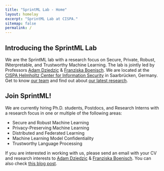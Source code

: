 ```yaml
---
title: "SprintML Lab - Home"
layout: homelay
excerpt: "SprintML Lab at CISPA."
sitemap: false
permalink: /
---
```


Introducing the SprintML Lab
----------------------------

We are the SprintML lab with a research focus on Secure, Private, Robust, INterpretable, and Trustworthy Machine Learning. The lab is jointly led by Professors [Adam Dziedzic](https://adam-dziedzic.com/) & [Franziska Boenisch](https://franziska-boenisch.de/). We are located at the [CISPA Helmholtz Center for Information Security](https://cispa.de/en) in Saarbrücken, Germany. Get to know [our team](members.html) and find out about [our latest research](../publications.html).

Join SprintML!
--------------

We are currently hiring Ph.D. students, Postdocs, and Research Interns with a research focus in one or multiple of the following areas:

*   Secure and Robust Machine Learning
*   Privacy-Preserving Machine Learning
*   Distributed and Federated Learning
*   Machine Learning Model Confidentiality
*   Trustworthy Language Processing

If you are interested in working with us, please send an email with your CV and research interests to [Adam Dziedzic](https://adam-dziedzic.com/) & [Franziska Boenisch](https://franziska-boenisch.de/). You can also check [this blog post](phdlifes/2023-05-30-contact-advisor.html).
